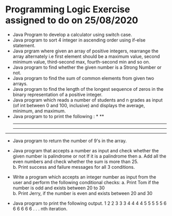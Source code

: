 # Programming Logic Exercise assigned to do on 25/08/2020
* Java Program to develop a calculator using switch case.
* Java program to sort 4 integer in ascending order using if-else statement.
* Java prgram where given an array of positive integers, rearrange the array alternately i.e first element should be a maximum value, second minimum value, third-second max, fourth-second min and so on.
* Java program to find whether the given number is a Strong Number or not. 
* Java program to find the sum of common elements from given two arrays.
* Java program to find the length of the longest sequence of zeros in the binary representation of a positive integer.
* Java program which reads a number of students and n grades as input (of int between 0 and 100, inclusive) and displays the average, minimum, and maximum.
* Java program to to print the following :
    	    *
      **
    ***
  ****
*****

* Java program to return the number of 9's in the array.
* Java program that accepts a number as input and check whether the given number is palindrome or not If it is a palindrome then
a. Add all the even numbers and check whether the sum is more than 25.   
b. Print success and failure messages for all 3 conditions.

* Write a program which accepts an integer number as input from the user and perform the following conditional checks:
a. Print Tom if the number is odd and exists between 20 to 30   
b. Print Jerry, if the number is even and exists between 20 and 30

* Java program to print the following output. 1 2 2 3 3 3 4 4 4 4 5 5 5 5 5 6 6 6 6       6 6 . . . nth iteration.
